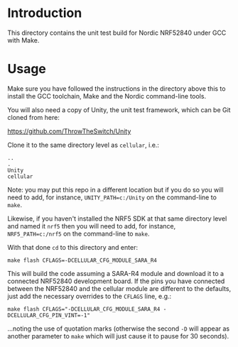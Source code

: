 # Introduction
This directory contains the unit test build for Nordic NRF52840 under GCC with Make.

# Usage
Make sure you have followed the instructions in the directory above this to install the GCC toolchain, Make and the Nordic command-line tools.

You will also need a copy of Unity, the unit test framework, which can be Git cloned from here:

https://github.com/ThrowTheSwitch/Unity

Clone it to the same directory level as `cellular`, i.e.:

```
..
.
Unity
cellular
```

Note: you may put this repo in a different location but if you do so you will need to add, for instance, `UNITY_PATH=c:/Unity` on the command-line to `make`.

Likewise, if you haven't installed the NRF5 SDK at that same directory level and named it `nrf5` then you will need to add, for instance, `NRF5_PATH=c:/nrf5` on the command-line to `make`.

With that done `cd` to this directory and enter:

`make flash CFLAGS=-DCELLULAR_CFG_MODULE_SARA_R4`

This will build the code assuming a SARA-R4 module and download it to a connected NRF52840 development board.  If the pins you have connected between the NRF52840 and the cellular module are different to the defaults, just add the necessary overrides to the `CFLAGS` line, e.g.:

`make flash CFLAGS="-DCELLULAR_CFG_MODULE_SARA_R4 -DCELLULAR_CFG_PIN_VINT=-1"`

...noting the use of quotation marks (otherwise the second `-D` will appear as another parameter to `make` which will just cause it to pause for 30 seconds). 
